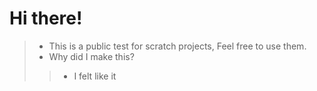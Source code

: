 # Hi there!

> - This is a public test for scratch projects, Feel free to use them.
> - Why did I make this?
>> - I felt like it
